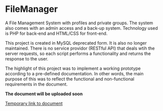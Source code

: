 FileManager
===========

A File Management System with profiles and private groups. The system also comes with an admin access and a back-up system. Technology used is PHP for back-end and HTML/CSS for front-end.

This project is created in MySQL deprecated form. It is also no longer maintained. There is no service providor (RESTful API) that deals wtih the server requests, so each script performs a functionality and returns the response to the user. 

The highlight of this project was to implement a working prototype according to a pre-defined documentation. In other words, the main purpose of this was to reflect the functional and non-functional requirements in the document. 

**The document will be uploaded soon**

[Temporary link to document](https://www.dropbox.com/s/ziqt7c6dh7zq8d5/FinalDocument.pdf?dl=0)

